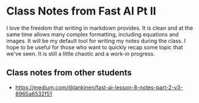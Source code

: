 # Class Notes from Fast AI Pt II
I love the freedom that writing in markdown provides. It is clean and at the same time allows many complex formatting, including equations and images. It will be my default tool for writing my notes during the class. I hope to be useful for those who want to quickly recap some topic that we've seen. It is still a little chaotic and a work-in progress. 

## Class notes from other students
- https://medium.com/@lankinen/fast-ai-lesson-8-notes-part-2-v3-8965a6532f51
